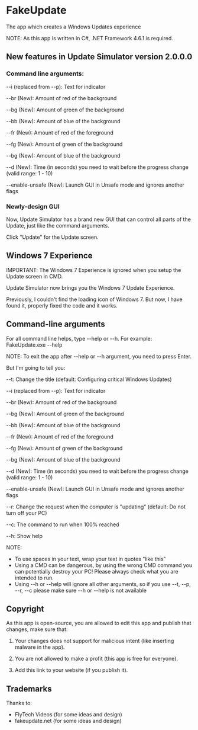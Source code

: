 # FakeUpdate
The app which creates a Windows Updates experience

NOTE: As this app is written in C#, .NET Framework 4.6.1 is required.

## New features in Update Simulator version 2.0.0.0

### Command line arguments:
--i (replaced from --p): Text for indicator

--br (New): Amount of red of the background

--bg (New): Amount of green of the background

--bb (New): Amount of blue of the background

--fr (New): Amount of red of the foreground

--fg (New): Amount of green of the background

--bg (New): Amount of blue of the background

--d (New): Time (in seconds) you need to wait before the progress change (valid range: 1 - 10)

--enable-unsafe (New): Launch GUI in Unsafe mode and ignores another flags

### Newly-design GUI

Now, Update Simulator has a brand new GUI that can control all parts of the Update, just like the command arguments.

Click "Update" for the Update screen.

## Windows 7 Experience

IMPORTANT: The Windows 7 Experience is ignored when you setup the Update screen in CMD.

Update Simulator now brings you the Windows 7 Update Experience.

Previously, I couldn't find the loading icon of Windows 7. But now, I have found it, properly fixed the code and it works.


## Command-line arguments
For all command line helps, type --help or --h. For example: FakeUpdate.exe --help

NOTE: To exit the app after --help or --h argument, you need to press Enter.

But I'm going to tell you:

--t: Change the title (default: Configuring critical Windows Updates)

--i (replaced from --p): Text for indicator

--br (New): Amount of red of the background

--bg (New): Amount of green of the background

--bb (New): Amount of blue of the background

--fr (New): Amount of red of the foreground

--fg (New): Amount of green of the background

--bg (New): Amount of blue of the background

--d (New): Time (in seconds) you need to wait before the progress change (valid range: 1 - 10)

--enable-unsafe (New): Launch GUI in Unsafe mode and ignores another flags

--r: Change the request when the computer is "updating" (default: Do not turn off your PC)

--c: The command to run when 100% reached

--h: Show help

NOTE:
  - To use spaces in your text, wrap your text in quotes "like this"
  - Using a CMD can be dangerous, by using the wrong CMD command you can potentially destroy your PC! Please always check what you are intended to run.
  - Using --h or --help will ignore all other arguments, so if you use --t, --p, --r, --c please make sure --h or --help is not available
## Copyright

As this app is open-source, you are allowed to edit this app and publish that changes, make sure that:

1. Your changes does not support for malicious intent (like inserting malware in the app).

2. You are not allowed to make a profit (this app is free for everyone).

3. Add this link to your website (if you publish it).
## Trademarks
Thanks to:
  - FlyTech Videos (for some ideas and design)
  - fakeupdate.net (for some ideas and design)
